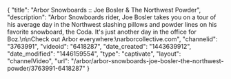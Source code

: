 {
    "title": "Arbor Snowboards :: Joe Bosler & The Northwest Powder",
    "description": "Arbor Snowboards rider, Joe Bosler takes you on a tour of his average day in the Northwest slashing pillows and powder lines on his favorite snowboard, the Coda. It's just another day in the office for Boz.\n\nCheck out Arbor everywhere:\narborcollective.com",
    "channelid": "3763991",
    "videoid": "6418287",
    "date_created": "1443639912",
    "date_modified": "1446159554",
    "type": "captivate",
    "layout": "channelVideo",
    "url": "\/arbor\/arbor-snowboards-joe-bosler-the-northwest-powder\/3763991-6418287"
}